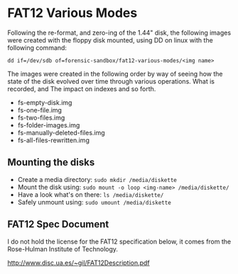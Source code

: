 # FAT12 Various Modes

Following the re-format, and zero-ing of the 1.44" disk, the following images
were created with the floppy disk mounted, using DD on linux with the following
command:

    dd if=/dev/sdb of=forensic-sandbox/fat12-various-modes/<img name>

The images were created in the following order by way of seeing how the state
of the disk evolved over time through various operations. What is recorded, and
The impact on indexes and so forth.

* fs-empty-disk.img
* fs-one-file.img
* fs-two-files.img
* fs-folder-images.img
* fs-manually-deleted-files.img
* fs-all-files-rewritten.img

## Mounting the disks

* Create a media directory: `sudo mkdir /media/diskette`
* Mount the disk using: `sudo mount -o loop <img-name> /media/diskette/`
* Have a look what's on there: `ls /media/diskette/`
* Safely unmount using: `sudo umount /media/diskette`

## FAT12 Spec Document

I do not hold the license for the FAT12 specification below, it comes from the
Rose-Hulman Institute of Technology.

http://www.disc.ua.es/~gil/FAT12Description.pdf
